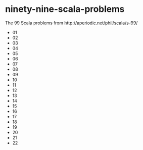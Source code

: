 # ninety-nine-scala-problems
The 99 Scala problems from http://aperiodic.net/phil/scala/s-99/

* 01
* 02
* 03
* 04
* 05
* 06
* 07
* 08
* 09
* 10
* 11
* 12
* 13
* 14
* 15
* 16
* 17
* 18
* 19
* 20
* 21
* 22

